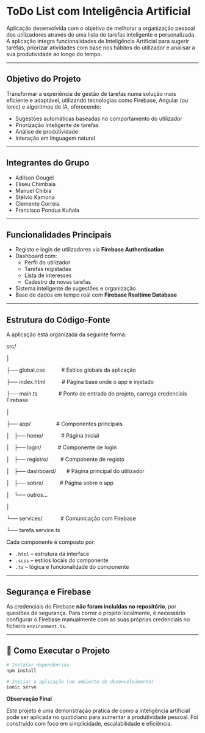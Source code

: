 
# ToDo List com Inteligência Artificial

Aplicação desenvolvida com o objetivo de melhorar a organização pessoal dos utilizadores através de uma lista de tarefas inteligente e personalizada. A aplicação integra funcionalidades de Inteligência Artificial para sugerir tarefas, priorizar atividades com base nos hábitos do utilizador e analisar a sua produtividade ao longo do tempo.

---

## Objetivo do Projeto

Transformar a experiência de gestão de tarefas numa solução mais eficiente e adaptável, utilizando tecnologias como Firebase, Angular (ou Ionic) e algoritmos de IA, oferecendo:

- Sugestões automáticas baseadas no comportamento do utilizador
- Priorização inteligente de tarefas
- Análise de produtividade
- Interação em linguagem natural

---

## Integrantes do Grupo

- Adilson Gougel
- Eliseu Chimbaia
- Manuel Chibia
- Stélvio Kamona
- Clemente Correia
- Francisco Pondua Kuñala

---

## Funcionalidades Principais

- Registo e login de utilizadores via **Firebase Authentication**
- Dashboard com:
    - Perfil do utilizador
    - Tarefas registadas
    - Lista de interesses
    - Cadastro de novas tarefas
- Sistema inteligente de sugestões e organização
- Base de dados em tempo real com **Firebase Realtime Database**

---

## Estrutura do Código-Fonte

A aplicação está organizada da seguinte forma:

src/

│

├── global.css           # Estilos globais da aplicação

├── index.html           # Página base onde o app é injetado

├── main.ts              # Ponto de entrada do projeto, carrega credenciais Firebase

│

├── app/                 # Componentes principais

│   ├── home/            # Página inicial

│   ├── login/           # Componente de login

│   ├── registro/        # Componente de registo

│   ├── dashboard/       # Página principal do utilizador

│   ├── sobre/           # Página sobre o app

│   └── outros…

│

└── services/            # Comunicação com Firebase

└── tarefa.service.ts

Cada componente é composto por:

- `.html` – estrutura da interface
- `.scss` – estilos locais do componente
- `.ts` – lógica e funcionalidade do componente

---

## Segurança e Firebase

As credenciais do Firebase **não foram incluídas no repositório**, por questões de segurança. Para correr o projeto localmente, é necessário configurar o Firebase manualmente com as suas próprias credenciais no ficheiro `environment.ts`.

---

## 🚀 Como Executar o Projeto

```bash
# Instalar dependências
npm install

# Iniciar a aplicação (em ambiente de desenvolvimento)
ionic serve
```

**Observação Final**

Este projeto é uma demonstração prática de como a inteligência artificial pode ser aplicada no quotidiano para aumentar a produtividade pessoal. Foi construído com foco em simplicidade, escalabilidade e eficiência.
